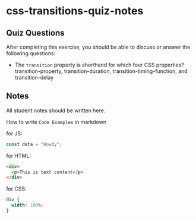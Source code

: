 # css-transitions-quiz-notes

## Quiz Questions

After completing this exercise, you should be able to discuss or answer the following questions:

- The `transition` property is shorthand for which four CSS properties?
transition-property, transition-duration, transition-timing-function, and transition-delay

## Notes

All student notes should be written here.


How to write `Code Examples` in markdown

for JS:

```javascript
const data = "Howdy";
```

for HTML:

```html
<div>
  <p>This is text content</p>
</div>
```

for CSS:

```css
div {
  width: 100%;
}
```
